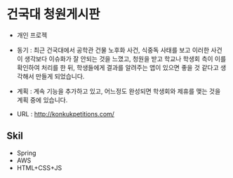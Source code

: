 # 건국대 청원게시판
* 개인 프로젝
* 동기 : 최근 건국대에서 공학관 건물 노후화 사건, 식중독 사태를 보고 이러한 사건이 생각보다 이슈화가 잘 안되는 것을 느꼈고,  청원을 받고 학교나 학생회 측이 이를 확인하여 처리를 한 뒤, 학생들에게 결과를 알려주는 앱이 있으면 좋을 것 같다고 생각해서 만들게 되었습니다.
* 계획 : 계속 기능을 추가하고 있고, 어느정도 완성되면 학생회와 제휴를 맺는 것을 계획 중에 있습니다.

* URL : http://konkukpetitions.com/

## Skil
* Spring
* AWS
* HTML+CSS+JS
